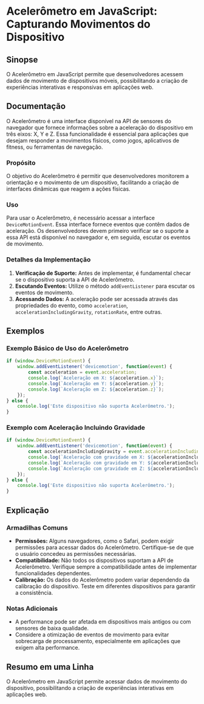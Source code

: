 <!--
Meta Description: # Acelerômetro em JavaScript: Capturando Movimentos do Dispositivo ## Sinopse O Acelerômetro em JavaScript permite que desenvolvedores acessem dados d...
Meta Keywords: acelerômetro, aceleração, dispositivo, que, console
-->

# Acelerômetro em JavaScript: Capturando Movimentos do Dispositivo

## Sinopse
O Acelerômetro em JavaScript permite que desenvolvedores acessem dados de movimento de dispositivos móveis, possibilitando a criação de experiências interativas e responsivas em aplicações web.

## Documentação
O Acelerômetro é uma interface disponível na API de sensores do navegador que fornece informações sobre a aceleração do dispositivo em três eixos: X, Y e Z. Essa funcionalidade é essencial para aplicações que desejam responder a movimentos físicos, como jogos, aplicativos de fitness, ou ferramentas de navegação.

### Propósito
O objetivo do Acelerômetro é permitir que desenvolvedores monitorem a orientação e o movimento de um dispositivo, facilitando a criação de interfaces dinâmicas que reagem a ações físicas.

### Uso
Para usar o Acelerômetro, é necessário acessar a interface `DeviceMotionEvent`. Essa interface fornece eventos que contêm dados de aceleração. Os desenvolvedores devem primeiro verificar se o suporte a essa API está disponível no navegador e, em seguida, escutar os eventos de movimento.

### Detalhes da Implementação
1. **Verificação de Suporte:** Antes de implementar, é fundamental checar se o dispositivo suporta a API de Acelerômetro.
2. **Escutando Eventos:** Utilize o método `addEventListener` para escutar os eventos de movimento.
3. **Acessando Dados:** A aceleração pode ser acessada através das propriedades do evento, como `acceleration`, `accelerationIncludingGravity`, `rotationRate`, entre outras.

## Exemplos
### Exemplo Básico de Uso do Acelerômetro
```javascript
if (window.DeviceMotionEvent) {
    window.addEventListener('devicemotion', function(event) {
        const acceleration = event.acceleration;
        console.log(`Aceleração em X: ${acceleration.x}`);
        console.log(`Aceleração em Y: ${acceleration.y}`);
        console.log(`Aceleração em Z: ${acceleration.z}`);
    });
} else {
    console.log('Este dispositivo não suporta Acelerômetro.');
}
```

### Exemplo com Aceleração Incluindo Gravidade
```javascript
if (window.DeviceMotionEvent) {
    window.addEventListener('devicemotion', function(event) {
        const accelerationIncludingGravity = event.accelerationIncludingGravity;
        console.log(`Aceleração com gravidade em X: ${accelerationIncludingGravity.x}`);
        console.log(`Aceleração com gravidade em Y: ${accelerationIncludingGravity.y}`);
        console.log(`Aceleração com gravidade em Z: ${accelerationIncludingGravity.z}`);
    });
} else {
    console.log('Este dispositivo não suporta Acelerômetro.');
}
```

## Explicação
### Armadilhas Comuns
- **Permissões:** Alguns navegadores, como o Safari, podem exigir permissões para acessar dados do Acelerômetro. Certifique-se de que o usuário concedeu as permissões necessárias.
- **Compatibilidade:** Não todos os dispositivos suportam a API de Acelerômetro. Verifique sempre a compatibilidade antes de implementar funcionalidades dependentes.
- **Calibração:** Os dados do Acelerômetro podem variar dependendo da calibração do dispositivo. Teste em diferentes dispositivos para garantir a consistência.

### Notas Adicionais
- A performance pode ser afetada em dispositivos mais antigos ou com sensores de baixa qualidade.
- Considere a otimização de eventos de movimento para evitar sobrecarga de processamento, especialmente em aplicações que exigem alta performance.

## Resumo em uma Linha
O Acelerômetro em JavaScript permite acessar dados de movimento do dispositivo, possibilitando a criação de experiências interativas em aplicações web.